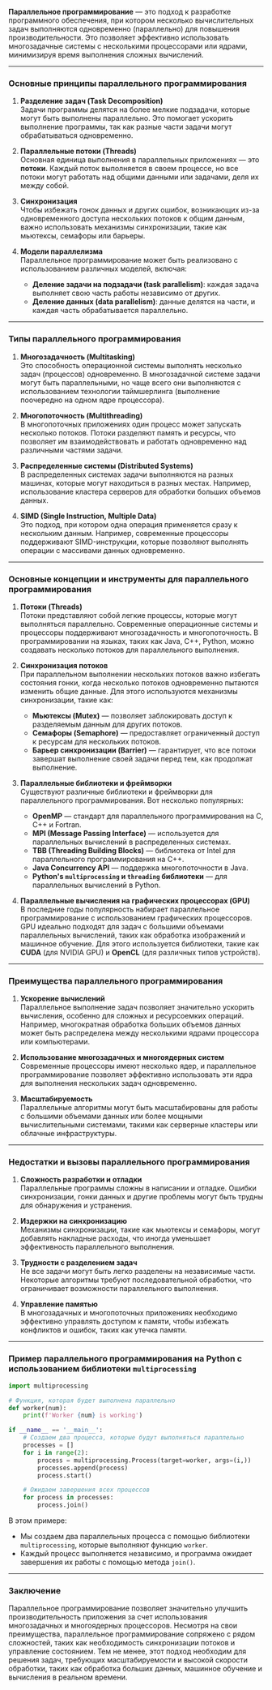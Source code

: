 **Параллельное программирование** — это подход к разработке программного обеспечения, при котором несколько вычислительных задач выполняются одновременно (параллельно) для повышения производительности. Это позволяет эффективно использовать многозадачные системы с несколькими процессорами или ядрами, минимизируя время выполнения сложных вычислений.

---

### **Основные принципы параллельного программирования**

1. **Разделение задач (Task Decomposition)**  
   Задачи программы делятся на более мелкие подзадачи, которые могут быть выполнены параллельно. Это помогает ускорить выполнение программы, так как разные части задачи могут обрабатываться одновременно.

2. **Параллельные потоки (Threads)**  
   Основная единица выполнения в параллельных приложениях — это **потоки**. Каждый поток выполняется в своем процессе, но все потоки могут работать над общими данными или задачами, деля их между собой.

3. **Синхронизация**  
   Чтобы избежать гонок данных и других ошибок, возникающих из-за одновременного доступа нескольких потоков к общим данным, важно использовать механизмы синхронизации, такие как мьютексы, семафоры или барьеры.

4. **Модели параллелизма**  
   Параллельное программирование может быть реализовано с использованием различных моделей, включая:
   - **Деление задачи на подзадачи (task parallelism)**: каждая задача выполняет свою часть работы независимо от других.
   - **Деление данных (data parallelism)**: данные делятся на части, и каждая часть обрабатывается параллельно.

---

### **Типы параллельного программирования**

1. **Многозадачность (Multitasking)**  
   Это способность операционной системы выполнять несколько задач (процессов) одновременно. В многозадачной системе задачи могут быть параллельными, но чаще всего они выполняются с использованием технологии таймшерлинга (выполнение поочередно на одном ядре процессора).

2. **Многопоточность (Multithreading)**  
   В многопоточных приложениях один процесс может запускать несколько потоков. Потоки разделяют память и ресурсы, что позволяет им взаимодействовать и работать одновременно над различными частями задачи.

3. **Распределенные системы (Distributed Systems)**  
   В распределенных системах задачи выполняются на разных машинах, которые могут находиться в разных местах. Например, использование кластера серверов для обработки больших объемов данных.

4. **SIMD (Single Instruction, Multiple Data)**  
   Это подход, при котором одна операция применяется сразу к нескольким данным. Например, современные процессоры поддерживают SIMD-инструкции, которые позволяют выполнять операции с массивами данных одновременно.

---

### **Основные концепции и инструменты для параллельного программирования**

1. **Потоки (Threads)**  
   Потоки представляют собой легкие процессы, которые могут выполняться параллельно. Современные операционные системы и процессоры поддерживают многозадачность и многопоточность. В программировании на языках, таких как Java, C++, Python, можно создавать несколько потоков для параллельного выполнения.

2. **Синхронизация потоков**  
   При параллельном выполнении нескольких потоков важно избегать состояния гонки, когда несколько потоков одновременно пытаются изменить общие данные. Для этого используются механизмы синхронизации, такие как:
   - **Мьютексы (Mutex)** — позволяет заблокировать доступ к разделяемым данным для других потоков.
   - **Семафоры (Semaphore)** — предоставляет ограниченный доступ к ресурсам для нескольких потоков.
   - **Барьер синхронизации (Barrier)** — гарантирует, что все потоки завершат выполнение своей задачи перед тем, как продолжат выполнение.

3. **Параллельные библиотеки и фреймворки**  
   Существуют различные библиотеки и фреймворки для параллельного программирования. Вот несколько популярных:
   - **OpenMP** — стандарт для параллельного программирования на C, C++ и Fortran.
   - **MPI (Message Passing Interface)** — используется для параллельных вычислений в распределенных системах.
   - **TBB (Threading Building Blocks)** — библиотека от Intel для параллельного программирования на C++.
   - **Java Concurrency API** — поддержка многопоточности в Java.
   - **Python's `multiprocessing` и `threading` библиотеки** — для параллельных вычислений в Python.

4. **Параллельные вычисления на графических процессорах (GPU)**  
   В последние годы популярность набирает параллельное программирование с использованием графических процессоров. GPU идеально подходят для задач с большими объемами параллельных вычислений, таких как обработка изображений и машинное обучение. Для этого используется библиотеки, такие как **CUDA** (для NVIDIA GPU) и **OpenCL** (для различных типов устройств).

---

### **Преимущества параллельного программирования**

1. **Ускорение вычислений**  
   Параллельное выполнение задач позволяет значительно ускорить вычисления, особенно для сложных и ресурсоемких операций. Например, многократная обработка больших объемов данных может быть распределена между несколькими ядрами процессора или компьютерами.

2. **Использование многозадачных и многоядерных систем**  
   Современные процессоры имеют несколько ядер, и параллельное программирование позволяет эффективно использовать эти ядра для выполнения нескольких задач одновременно.

3. **Масштабируемость**  
   Параллельные алгоритмы могут быть масштабированы для работы с большими объемами данных или более мощными вычислительными системами, такими как серверные кластеры или облачные инфраструктуры.

---

### **Недостатки и вызовы параллельного программирования**

1. **Сложность разработки и отладки**  
   Параллельные программы сложны в написании и отладке. Ошибки синхронизации, гонки данных и другие проблемы могут быть трудны для обнаружения и устранения.

2. **Издержки на синхронизацию**  
   Механизмы синхронизации, такие как мьютексы и семафоры, могут добавлять накладные расходы, что иногда уменьшает эффективность параллельного выполнения.

3. **Трудности с разделением задач**  
   Не все задачи могут быть легко разделены на независимые части. Некоторые алгоритмы требуют последовательной обработки, что ограничивает возможности параллельного выполнения.

4. **Управление памятью**  
   В многозадачных и многопоточных приложениях необходимо эффективно управлять доступом к памяти, чтобы избежать конфликтов и ошибок, таких как утечка памяти.

---

### **Пример параллельного программирования на Python с использованием библиотеки `multiprocessing`**

```python
import multiprocessing

# Функция, которая будет выполнена параллельно
def worker(num):
    print(f'Worker {num} is working')

if __name__ == '__main__':
    # Создаем два процесса, которые будут выполняться параллельно
    processes = []
    for i in range(2):
        process = multiprocessing.Process(target=worker, args=(i,))
        processes.append(process)
        process.start()

    # Ожидаем завершения всех процессов
    for process in processes:
        process.join()
```

В этом примере:
- Мы создаем два параллельных процесса с помощью библиотеки `multiprocessing`, которые выполняют функцию `worker`.
- Каждый процесс выполняется независимо, и программа ожидает завершения их работы с помощью метода `join()`.

---

### **Заключение**

Параллельное программирование позволяет значительно улучшить производительность приложения за счет использования многозадачных и многоядерных процессоров. Несмотря на свои преимущества, параллельное программирование сопряжено с рядом сложностей, таких как необходимость синхронизации потоков и управление состоянием. Тем не менее, этот подход необходим для решения задач, требующих масштабируемости и высокой скорости обработки, таких как обработка больших данных, машинное обучение и вычисления в реальном времени.